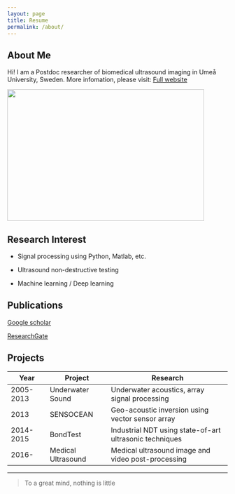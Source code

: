 ```yaml
---
layout: page
title: Resume
permalink: /about/
---
```

## About Me

Hi! I am a Postdoc researcher of biomedical ultrasound imaging in Umeå University, Sweden. More infomation, please visit:
[Full website](https://www.biajia.eu/cv)

<img src="/images/biao.jpg" width="450" height="300"/>


## Research Interest

* Signal processing using Python, Matlab, etc.

* Ultrasound non-destructive testing

* Machine learning / Deep learning


## Publications

[Google scholar](https://scholar.google.se/citations?user=7UJotrcAAAAJ&hl=en)

[ResearchGate](https://www.researchgate.net/profile/Biao_Jiang5)

## Projects

Year      | Project            | Research 
----------|--------------------|--------
2005-2013| Underwater Sound| Underwater acoustics, array signal processing
2013      | SENSOCEAN          | Geo-acoustic inversion using vector sensor array
2014-2015 | BondTest           | Industrial NDT using state-of-art ultrasonic techniques
2016-     | Medical Ultrasound | Medical ultrasound image and video post-processing

---


> To a great mind, nothing is little
